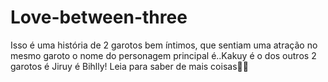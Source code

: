 # Love-between-three
Isso é uma história de 2 garotos bem íntimos, que sentiam uma atração no mesmo garoto o nome do personagem principal é..Kakuy é o dos outros 2 garotos é Jiruy é Bihlly! Leia para saber de mais coisas🐤💜
